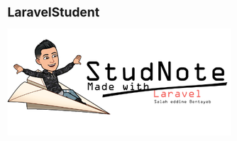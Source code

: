 # LaravelStudent


![Halas](https://raw.githubusercontent.com/HalasProject/LaravelStudent/master/Image/StudNote.png)


